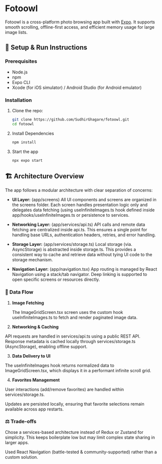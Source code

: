 # Fotoowl 

Fotoowl is a cross-platform photo browsing app built with [Expo](https://expo.dev). It supports smooth scrolling, offline-first access, and efficient memory usage for large image lists.

## 🚀 Setup & Run Instructions

### Prerequisites
- Node.js 
- npm 
- Expo CLI
- Xcode (for iOS simulator) / Android Studio (for Android emulator)

### Installation
1. Clone the repo:
   ```bash
   git clone https://github.com/SudhirGhagare/fotoowl.git
   cd fotoowl
2. Install Dependencies 

   ```bash
   npm install 
3. Start the app 

    ```bash 
    npx expo start

## 🏗 Architecture Overview

The app follows a modular architecture with clear separation of concerns:

- **UI Layer:** (app/screens)
All UI components and screens are organized in the screens folder. Each screen handles presentation logic only and delegates data fetching (using useInfiniteImages.ts hook defined inside app/hooks/useInfiniteImages.ts or persistence to services.

- **Networking Layer:** (app/services/api.ts)
API calls and remote data fetching are centralized inside api.ts. This ensures a single point for handling base URLs, authentication headers, retries, and error handling.

- **Storage Layer:** (app/services/storage.ts)
Local storage (via. AsyncStorage) is abstracted inside storage.ts. This provides a consistent way to cache and retrieve data without tying UI code to the storage mechanism.

- **Navigation Layer:** (app/navigation.tsx)
App routing is managed by React Navigation using a stack/tab navigator. Deep linking is supported to open specific screens or resources directly.

### 🔄 Data Flow

1. **Image Fetching**

   The ImageGridScreen.tsx screen uses the custom hook useInfiniteImages.ts to fetch and render paginated image data.

2. **Networking & Caching**

  API requests are handled in services/api.ts using a public REST API.
Response metadata is cached locally through services/storage.ts (AsyncStorage), enabling offline support.

3. **Data Delivery to UI**

  The useInfiniteImages hook returns normalized data to ImageGridScreen.tsx, which displays it in a performant infinite scroll grid.

4. **Favorites Management**

User interactions (add/remove favorites) are handled within services/storage.ts.

Updates are persisted locally, ensuring that favorite selections remain available across app restarts. 

### ⚖️ Trade-offs

Chose a services-based architecture instead of Redux or Zustand for simplicity. This keeps boilerplate low but may limit complex state sharing in larger apps.

Used React Navigation (battle-tested & community-supported) rather than a custom solution.
